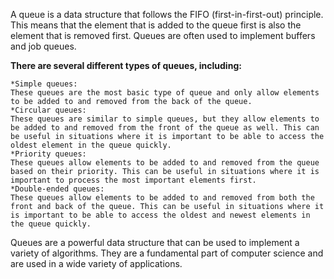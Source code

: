 A queue is a data structure that follows the FIFO (first-in-first-out) principle. This means that the element that is added to the queue first is also the element that is removed first. Queues are often used to implement buffers and job queues.

**There are several different types of queues, including:**

    *Simple queues:
    These queues are the most basic type of queue and only allow elements to be added to and removed from the back of the queue.
    *Circular queues:
    These queues are similar to simple queues, but they allow elements to be added to and removed from the front of the queue as well. This can be useful in situations where it is important to be able to access the oldest element in the queue quickly.
    *Priority queues:
    These queues allow elements to be added to and removed from the queue based on their priority. This can be useful in situations where it is important to process the most important elements first.
    *Double-ended queues:
    These queues allow elements to be added to and removed from both the front and back of the queue. This can be useful in situations where it is important to be able to access the oldest and newest elements in the queue quickly.

Queues are a powerful data structure that can be used to implement a variety of algorithms. They are a fundamental part of computer science and are used in a wide variety of applications.
